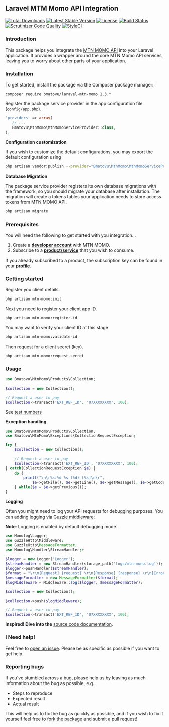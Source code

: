 ## Laravel MTM Momo API Integration

[![Total Downloads](https://poser.pugx.org/bmatovu/laravel-mtn-momo/downloads)](https://packagist.org/packages/bmatovu/laravel-mtn-momo)
[![Latest Stable Version](https://poser.pugx.org/bmatovu/laravel-mtn-momo/v/stable)](https://packagist.org/packages/bmatovu/laravel-mtn-momo)
[![License](https://poser.pugx.org/bmatovu/laravel-mtn-momo/license)](https://packagist.org/packages/bmatovu/laravel-mtn-momo)
[![Build Status](https://travis-ci.org/mtvbrianking/laravel-mtn-momo.svg?branch=master)](https://travis-ci.org/mtvbrianking/laravel-mtn-momo)
[![Scrutinizer Code Quality](https://scrutinizer-ci.com/g/mtvbrianking/laravel-mtn-momo/badges/quality-score.png?b=master)](https://scrutinizer-ci.com/g/mtvbrianking/laravel-mtn-momo/?branch=master)
[![StyleCI](https://github.styleci.io/repos/175959117/shield?branch=master)](https://github.styleci.io/repos/175959117)

### Introduction

This package helps you integrate the [MTN MOMO API](https://momodeveloper.mtn.com) into your Laravel application. It provides a wrapper around the core MTN Momo API services, leaving you to worry about other parts of your application.

### [Installation](https://packagist.org/packages/bmatovu/laravel-mtn-momo)

To get started, install the package via the Composer package manager:

`composer require bmatovu/laravel-mtn-momo 1.3.*`

Register the package service provider in the app configuration file (`config/app.php`).

```php
'providers' => array(
   // ...
   Bmatovu\MtnMomo\MtnMomoServiceProvider::class,
),
```

**Configuration customization**

If you wish to customize the default configurations, you  may export the default configuration using

```bash
php artisan vendor:publish --provider="Bmatovu\MtnMomo\MtnMomoServiceProvider" --tag="config"
```

**Database Migration**

The package service provider registers its own database migrations with the framework, so you should migrate your database after installation. The migration will create a tokens tables your application needs to store access tokens from MTN MOMO API.

```bash
php artisan migrate
```

### Prerequisites

You will need the following to get started with you integration...

1. Create a [**developer account**](https://momodeveloper.mtn.com/signup) with MTN MOMO.
2. Subscribe to a [**product/service**](https://momodeveloper.mtn.com/products) that you wish to consume.

If you already subscribed to a product, the subscription key can be found in your [**profile**](https://momodeveloper.mtn.com/developer).

### Getting started

Register you client details.

```bash
php artisan mtn-momo:init
```

Next you need to register your client app ID.

```bash
php artisan mtn-momo:register-id
```

You may want to verify your client ID at this stage

```bash
php artisan mtn-momo:validate-id
```

Then request for a client secret (key).

```bash
php artisan mtn-momo:request-secret
```

### Usage

```php
use Bmatovu\MtnMomo\Products\Collection;

$collection = new Collection();

// Request a user to pay
$collection->transact('EXT_REF_ID', '07XXXXXXXX', 100);
```

See [test numbers](https://momodeveloper.mtn.com/api-documentation/testing/#testing)

**Exception handling**

```php
use Bmatovu\MtnMomo\Products\Collection;
use Bmatovu\MtnMomo\Exceptions\CollectionRequestException;

try {
    $collection = new Collection();
    
    // Request a user to pay
    $collection->transact('EXT_REF_ID', '07XXXXXXXX', 100);
} catch(CollectionRequestException $e) {
    do {
        printf("\n\r%s:%d %s (%d) [%s]\n\r", 
            $e->getFile(), $e->getLine(), $e->getMessage(), $e->getCode(), get_class($e));
    } while($e = $e->getPrevious());
}
```

**Logging**

Often you might need to log your API requests for debugging purposes. You can adding logging via [Guzzle middleware](http://docs.guzzlephp.org/en/stable/handlers-and-middleware.html#middleware);

**Note**: Logging is enabled by default debugging mode.

```php
use Monolog\Logger;
use GuzzleHttp\Middleware;
use GuzzleHttp\MessageFormatter;
use Monolog\Handler\StreamHandler;+

$logger = new Logger('Logger');
$streamHandler = new StreamHandler(storage_path('logs/mtn-mono.log'));
$logger->pushHandler($streamHandler);
$format = "\r\n[Request] {request} \r\n[Response] {response} \r\n[Error] {error}.";
$messageFormatter = new MessageFormatter($format);
$logMiddleware = Middleware::log($logger, $messageFormatter);

$collection = new Collection();

$collection->push($logMiddleware);

// Request a user to pay
$collection->transact('EXT_REF_ID', '07XXXXXXXX', 100);
```

**Inspired! Dive into the** [source code documentation](https://mtvbrianking.github.io/laravel-mtn-momo).

### I Need help!

Feel free to [open an issue](https://github.com/mtvbrianking/laravel-mtn-momo/issues/new). Please be as specific as possible if you want to get help.

### Reporting bugs

If you've stumbled across a bug, please help us by leaving as much information about the bug as possible, e.g.
- Steps to reproduce
- Expected result
- Actual result

This will help us to fix the bug as quickly as possible, and if you wish to fix it yourself feel free to [fork the package](https://github.com/mtvbrianking/laravel-mtn-momo) and submit a pull request!
